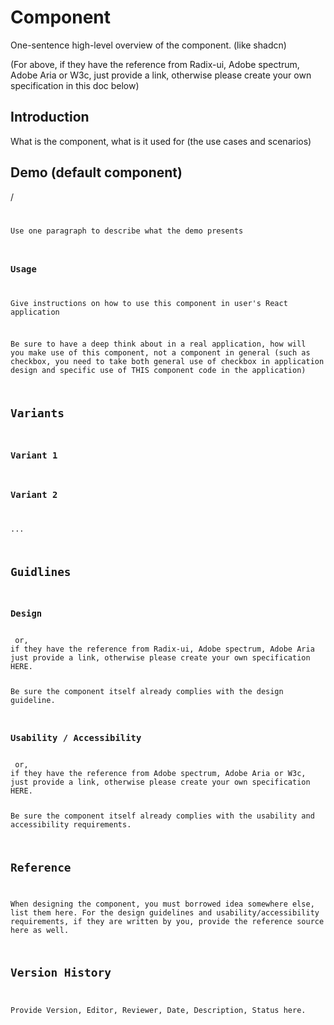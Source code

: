 # Component
One-sentence high-level overview of the component. (like shadcn)

<Docs> <API Reference> <Storybook> <Design Guideline> <Accessibility>

(For <Links> above, if they have the reference from Radix-ui, Adobe spectrum, Adobe Aria or W3c, just provide a link, otherwise please create your own specification in this doc below)


## Introduction

What is the component, what is it used for (the use cases and scenarios)

## Demo (default component)

<Preview>/<Code block>

Use one paragraph to describe what the demo presents

### Usage

Give instructions on how to use this component in user's React application

Be sure to have a deep think about in a real application, how will you make use of this component, not a component in general (such as checkbox, you need to take both general use of checkbox in application design and specific use of THIS component code in the application)

## Variants

### Variant 1

### Variant 2

...

## Guidlines
### Design

<Link> or,
if they have the reference from Radix-ui, Adobe spectrum, Adobe Aria just provide a link, otherwise please create your own specification HERE.

Be sure the component itself already complies with the design guideline.

### Usability / Accessibility

<Link> or,
if they have the reference from Adobe spectrum, Adobe Aria or W3c, just provide a link, otherwise please create your own specification HERE.

Be sure the component itself already complies with the usability and accessibility requirements.

## Reference
When designing the component, you must borrowed idea somewhere else, list them here.
For the design guidelines and usability/accessibility requirements, if they are written by you, provide the reference source here as well.

## Version History
<Table>
Provide Version, Editor, Reviewer, Date, Description, Status here.